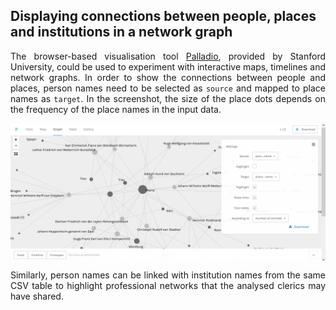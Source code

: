 <h2>Displaying connections between people, places and institutions in a network graph</h2>

<p align="justify">The browser-based visualisation tool <a href="https://hdlab.stanford.edu/palladio/">Palladio</a>, provided by Stanford University, could be used to experiment with interactive maps, timelines and network graphs. In order to show the connections between people and places, person names need to be selected as <code>source</code> and mapped to place names as <code>target</code>. In the screenshot, the size of the place dots depends on the frequency of the place names in the input data.</p>

<a href="https://hdlab.stanford.edu/palladio-app/#/visualization"><img src="./images/Palladio_network.png" width="630px" padding="15px" align="center"/></a>

<p align="justify">Similarly, person names can be linked with institution names from the same CSV table to highlight professional networks that the analysed clerics may have shared.</p>
